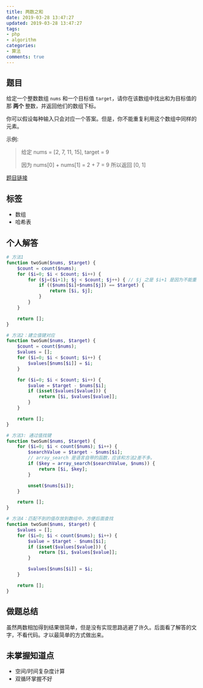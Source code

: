 ```yaml
---
title: 两数之和
date: 2019-03-28 13:47:27
updated: 2019-03-28 13:47:27
tags:
- php
- algorithm
categories:
- 算法
comments: true
---
```


## 题目

给定一个整数数组 `nums` 和一个目标值 `target`，请你在该数组中找出和为目标值的那 **两个** 整数，并返回他们的数组下标。

你可以假设每种输入只会对应一个答案。但是，你不能重复利用这个数组中同样的元素。

示例:
> 给定 nums = [2, 7, 11, 15], target = 9
>
> 因为 nums[0] + nums[1] = 2 + 7 = 9
> 所以返回 [0, 1]

[题目链接](https://leetcode-cn.com/problems/two-sum/)

## 标签

* 数组
* 哈希表

## 个人解答

```php
# 方法1
function twoSum($nums, $target) {
    $count = count($nums);
    for ($i=0; $i < $count; $i++) {
        for ($j=($i+1); $j < $count; $j++) { // $j 之是 $i+1 是因为不能重复利用数组中同样的元素。
            if (($nums[$i]+$nums[$j]) == $target) {
                return [$i, $j];
            }
        }
    }

    return [];
}

# 方法2：建立值键对应
function twoSum($nums, $target) {
    $count = count($nums);
    $values = [];
    for ($i=0; $i < $count; $i++) {
        $values[$nums[$i]] = $i;
    }

    for ($i=0; $i < $count; $i++) {
        $value = $target - $nums[$i];
        if (isset($values[$value])) {
            return [$i, $values[$value]];
        }
    }

    return [];
}

# 方法3: 通过值找键
function twoSum($nums, $target) {
    for ($i=0; $i < count($nums); $i++) {
        $searchValue = $target - $nums[$i];
        // array_search 是语言自带的函数，应该和方法2差不多。
        if ($key = array_search($searchValue, $nums)) {
            return [$i, $key];
        }

        unset($nums[$i]);
    }

    return [];
}

# 方法4：匹配不到的值存放到数组中，方便后面查找
function twoSum($nums, $target) {
    $values = [];
    for ($i=0; $i < count($nums); $i++) {
        $value = $target - $nums[$i];
        if (isset($values[$value])) {
            return [$i, $values[$value]];
        }

        $values[$nums[$i]] = $i;
    }

    return [];
}
```

## 做题总结

虽然两数相加得到结果很简单，但是没有实现思路逃避了许久。后面看了解答的文字，不看代码。才以最简单的方式做出来。

## 未掌握知道点

* 空间/时间复杂度计算
* 双循环掌握不好
